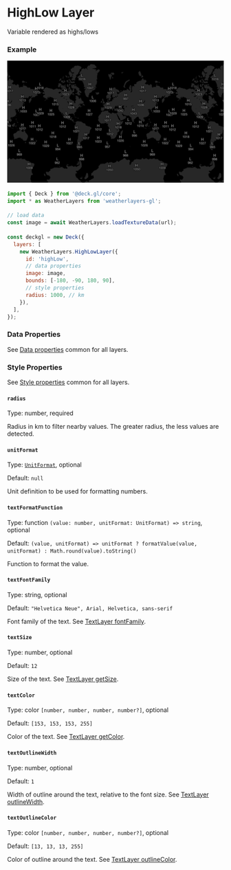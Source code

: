 # HighLow Layer

Variable rendered as highs/lows

### Example

![HighLow Layer](../../.gitbook/assets/high-low-layer.png)

```javascript
import { Deck } from '@deck.gl/core';
import * as WeatherLayers from 'weatherlayers-gl';

// load data
const image = await WeatherLayers.loadTextureData(url);

const deckgl = new Deck({
  layers: [
    new WeatherLayers.HighLowLayer({
      id: 'highLow',
      // data properties
      image: image,
      bounds: [-180, -90, 180, 90],
      // style properties
      radius: 1000, // km
    }),
  ],
});
```

### Data Properties

See [Data properties](data.md#data-properties) common for all layers.

### Style Properties

See [Style properties](style-properties.md) common for all layers.

#### `radius`

Type: number, required

Radius in km to filter nearby values. The greater radius, the less values are detected.

#### `unitFormat`

Type: [`UnitFormat`](../types.md#unitformat), optional

Default: `null`

Unit definition to be used for formatting numbers.

#### `textFormatFunction`

Type: function `(value: number, unitFormat: UnitFormat) => string`, optional

Default: `(value, unitFormat) => unitFormat ? formatValue(value, unitFormat) : Math.round(value).toString()`

Function to format the value.

#### `textFontFamily`

Type: string, optional

Default: `"Helvetica Neue", Arial, Helvetica, sans-serif`

Font family of the text. See [TextLayer fontFamily](https://deck.gl/docs/api-reference/layers/text-layer#fontfamily).

#### `textSize`

Type: number, optional

Default: `12`

Size of the text. See [TextLayer getSize](https://deck.gl/docs/api-reference/layers/text-layer#getsize).

#### `textColor`

Type: color `[number, number, number, number?]`, optional

Default: `[153, 153, 153, 255]`

Color of the text. See [TextLayer getColor](https://deck.gl/docs/api-reference/layers/text-layer#getcolor).

#### `textOutlineWidth`

Type: number, optional

Default: `1`

Width of outline around the text, relative to the font size. See [TextLayer outlineWidth](https://deck.gl/docs/api-reference/layers/text-layer#outlinewidth).

#### `textOutlineColor`

Type: color `[number, number, number, number?]`, optional

Default: `[13, 13, 13, 255]`

Color of outline around the text. See [TextLayer outlineColor](https://deck.gl/docs/api-reference/layers/text-layer#outlinecolor).
